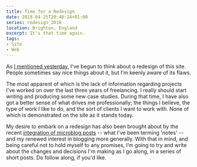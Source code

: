 ```yaml
---
title: Time for a Redesign
date: 2018-04-25T20:40:24+01:00
series: redesign_2018
location: Brighton, England
excerpt: It's that time again.
tags:
- Site
- Web
---
```

As [I mentioned yesterday](/notes/2018/04/24-2241), I've begun to think about a redesign of this site. People sometimes say nice things about it, but I'm keenly aware of its flaws.

The most apparent of which is the lack of information regarding projects I've worked on over the last three years of freelancing. I really should start writing and producing some new case studies. During that time, I have also got a better sense of what drives me professionally; the things I believe, the type of work I like to do, and the sort of clients I want to work with. None of which is demonstrated on the site as it stands today.

My desire to embark on a redesign has also been brought about by the recent [integration of microblog posts](/2018/01/microblogging) -- what I've been terming 'notes' -- and my renewed interest in blogging more generally. With that in mind, and being careful not to hold myself to any promises, I’m going to try and write about the changes and decisions I'm making as I go along, in a series of short posts. Do follow along, if you'd like.
